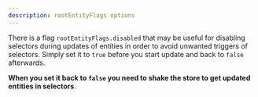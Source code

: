 ```yaml
---
description: rootEntityFlags options
---
```


There is a flag `rootEntityFlags.disabled` that may be useful for disabling selectors during updates of entities
in order to avoid unwanted triggers of selectors.
Simply set it to `true` before you start update and back to `false` afterwards.

**When you set it back to `false` you need to shake the store to get updated entities in selectors**.
